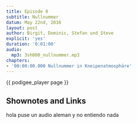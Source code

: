 ```yaml
---
title: Episode 0
subtitle: Nullnummer
datum: May 22nd, 2016
layout: post
author: Birgit, Dominic, Stefan und Steve
explicit: 'yes'
duration: '0:01:00'
audio:
  mp3: 3sh000_nullnummer.mp3
chapters:
- '00:00:00.000 Nullnummer in Kneipenatmosphäre'
---
```


{{ podigee_player page }}


## Shownotes and Links
hola puse un audio aleman y no entiendo nada
